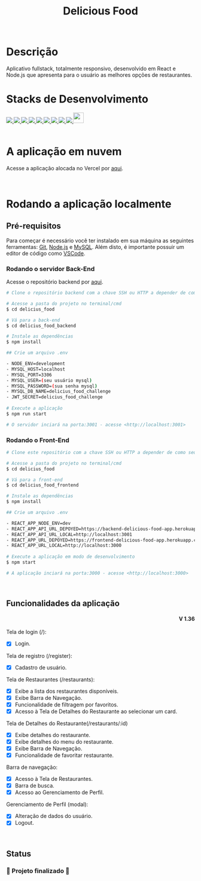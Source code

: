 <h1 align="center">Delicious Food</h1>
<br>

# Descrição
Aplicativo fullstack, totalmente responsivo, desenvolvido em React e Node.js que apresenta para o usuário as melhores opções de restaurantes.
<br>

# Stacks de Desenvolvimento

<div>
  <a href="https://javascript.info/">
    <img src="https://img.shields.io/badge/javascript-339933?style=for-the-badge&logo=javascript&color=black" />
  </a>
  <a href="https://developer.mozilla.org/pt-BR/docs/Web/HTML">
    <img src="https://img.shields.io/badge/html5-339933?style=for-the-badge&logo=html5&color=black" />
  </a>
  <a href="https://www.w3schools.com/cssref/">
    <img src="https://img.shields.io/badge/css-339933?style=for-the-badge&logo=css3&color=black" />
  </a>
  <a href="https://pt-br.reactjs.org/docs/getting-started.html">
    <img src="https://img.shields.io/badge/React-339933?style=for-the-badge&logo=react&color=black" />
  </a>
  <a href="https://styled-components.com/docs">
    <img src="https://img.shields.io/badge/Styled--Components-339933?style=for-the-badge&logo=styledcomponents&color=black" />
  </a>
  <a href="https://docs.npmjs.com/">
    <img src="https://img.shields.io/badge/Node.js-339933?style=for-the-badge&logo=nodedotjs&color=black" />
  </a>
  <a href="https://expressjs.com/pt-br/">
    <img src="https://img.shields.io/badge/Express.js-339933?style=for-the-badge&logo=express&color=black" /> 
  </a>
  <a href="https://dev.mysql.com/doc/">
    <img src="https://img.shields.io/badge/MySQL-339933?style=for-the-badge&logo=mysql&color=black" />
  </a>
  <a href="https://sequelize.org/">
    <img src="https://img.shields.io/badge/Sequelize-339933?style=for-the-badge&logo=sequelize&color=black" />
  </a>
    <a href="https://sequelize.org/">
    <img src="http://jwt.io/img/logo-asset.svg" height="28px"/>
  </a>
</div>
<br>

# A aplicação em nuvem

Acesse a aplicação alocada no Vercel por <a href="https://delicious-food-frontend.vercel.app/">aqui<a/>.

<br>  

# Rodando a aplicação localmente
## Pré-requisitos

Para começar é necessário você ter instalado em sua máquina as seguintes ferramentas: [Git](https://git-scm.com), [Node.js](https://nodejs.org/en/) e [MySQL](https://dev.mysql.com/doc/). Além disto, é importante possuir um editor de código como [VSCode](https://code.visualstudio.com/).

### Rodando o servidor Back-End
Acesse o repositório backend por <a href="https://github.com/jmlinger/delicious_food_backend/">aqui<a/>.

```bash
# Clone o repositório backend com a chave SSH ou HTTP a depender de como seu git está configurado.

# Acesse a pasta do projeto no terminal/cmd
$ cd delicius_food

# Vá para a back-end
$ cd delicius_food_backend

# Instale as dependências
$ npm install

## Crie um arquivo .env

- NODE_ENV=development
- MYSQL_HOST=localhost
- MYSQL_PORT=3306
- MYSQL_USER=(seu usuário mysql)
- MYSQL_PASSWORD=(sua senha mysql)
- MYSQL_DB_NAME=delicius_food_challenge
- JWT_SECRET=delicius_food_challenge
	
# Execute a aplicação
$ npm run start

# O servidor inciará na porta:3001 - acesse <http://localhost:3001>
```

### Rodando o Front-End 

```bash
# Clone este repositório com a chave SSH ou HTTP a depender de como seu git está configurado.

# Acesse a pasta do projeto no terminal/cmd
$ cd delicius_food

# Vá para a front-end
$ cd delicius_food_frontend

# Instale as dependências
$ npm install

## Crie um arquivo .env

- REACT_APP_NODE_ENV=dev
- REACT_APP_API_URL_DEPOYED=https://backend-delicious-food-app.herokuapp.com
- REACT_APP_API_URL_LOCAL=http://localhost:3001
- REACT_APP_URL_DEPOYED=https://frontend-delicious-food-app.herokuapp.com
- REACT_APP_URL_LOCAL=http://localhost:3000
	
# Execute a aplicação em modo de desenvolvimento
$ npm start

# A aplicação inciará na porta:3000 - acesse <http://localhost:3000>
```

<br>

## Funcionalidades da aplicação

<div align=right>
	<h4>V 1.36</h4>

</div>

Tela de login (/):
- [x] Login.

Tela de registro (/register):
- [x] Cadastro de usuário.

Tela de Restaurantes (/restaurants):
- [x] Exibe a lista dos restaurantes disponíveis.
- [x] Exibe Barra de Navegação.
- [x] Funcionalidade de filtragem por favoritos.
- [x] Acesso à Tela de Detalhes do Restaurante ao selecionar um card.

Tela de Detalhes do Restaurante(/restaurants/:id)
- [x] Exibe detalhes do restaurante.
- [x] Exibe detalhes do menu do restaurante.
- [x] Exibe Barra de Navegação.
- [x] Funcionalidade de favoritar restaurante.

Barra de navegação:
- [x] Acesso à Tela de Restaurantes.
- [x] Barra de busca.
- [x] Acesso ao Gerenciamento de Perfil.

Gerenciamento de Perfil (modal):
- [x] Alteração de dados do usuário.
- [x] Logout.

<br>

## Status

<h3> 
	🚧  Projeto finalizado 🚧
</h3>

